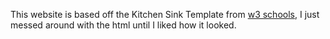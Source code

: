 This website is based off the Kitchen Sink Template from [w3 schools](https://www.w3schools.com/w3css/w3css_templates.asp), I just messed around with the html until I liked how it looked.